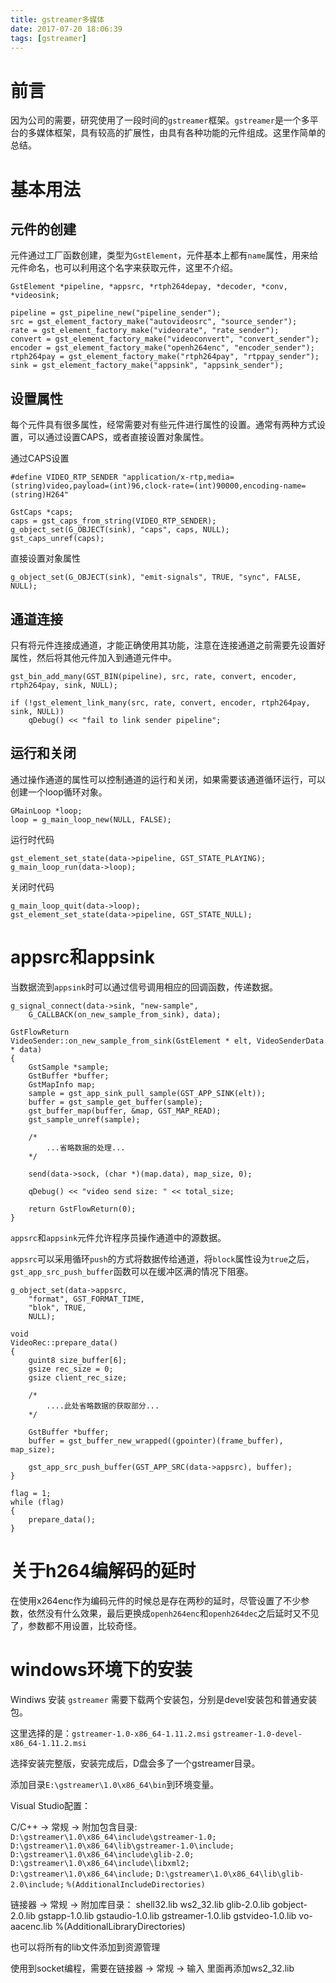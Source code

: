 ```yaml
---
title: gstreamer多媒体
date: 2017-07-20 18:06:39
tags: [gstreamer]
---
```


# 前言

因为公司的需要，研究使用了一段时间的`gstreamer`框架。`gstreamer`是一个多平台的多媒体框架，具有较高的扩展性，由具有各种功能的元件组成。这里作简单的总结。

# 基本用法

## 元件的创建

元件通过工厂函数创建，类型为`GstElement`，元件基本上都有`name`属性，用来给元件命名，也可以利用这个名字来获取元件，这里不介绍。

```
GstElement *pipeline, *appsrc, *rtph264depay, *decoder, *conv, *videosink;

pipeline = gst_pipeline_new("pipeline_sender");
src = gst_element_factory_make("autovideosrc", "source_sender");
rate = gst_element_factory_make("videorate", "rate_sender");
convert = gst_element_factory_make("videoconvert", "convert_sender");
encoder = gst_element_factory_make("openh264enc", "encoder_sender");
rtph264pay = gst_element_factory_make("rtph264pay", "rtppay_sender");
sink = gst_element_factory_make("appsink", "appsink_sender");
```

## 设置属性

每个元件具有很多属性，经常需要对有些元件进行属性的设置。通常有两种方式设置，可以通过设置CAPS，或者直接设置对象属性。

通过CAPS设置

```
#define VIDEO_RTP_SENDER "application/x-rtp,media=(string)video,payload=(int)96,clock-rate=(int)90000,encoding-name=(string)H264"

GstCaps *caps;
caps = gst_caps_from_string(VIDEO_RTP_SENDER);
g_object_set(G_OBJECT(sink), "caps", caps, NULL);
gst_caps_unref(caps);
```

直接设置对象属性

```
g_object_set(G_OBJECT(sink), "emit-signals", TRUE, "sync", FALSE, NULL);
```

## 通道连接

只有将元件连接成通道，才能正确使用其功能，注意在连接通道之前需要先设置好属性，然后将其他元件加入到通道元件中。

```
gst_bin_add_many(GST_BIN(pipeline), src, rate, convert, encoder, rtph264pay, sink, NULL);

if (!gst_element_link_many(src, rate, convert, encoder, rtph264pay, sink, NULL))
	qDebug() << "fail to link sender pipeline";
```

## 运行和关闭

通过操作通道的属性可以控制通道的运行和关闭，如果需要该通道循环运行，可以创建一个loop循环对象。

```
GMainLoop *loop;
loop = g_main_loop_new(NULL, FALSE);
```

运行时代码

```
gst_element_set_state(data->pipeline, GST_STATE_PLAYING);
g_main_loop_run(data->loop);
```

关闭时代码

```
g_main_loop_quit(data->loop);
gst_element_set_state(data->pipeline, GST_STATE_NULL);
```

# appsrc和appsink

当数据流到`appsink`时可以通过信号调用相应的回调函数，传递数据。

```
g_signal_connect(data->sink, "new-sample",
	G_CALLBACK(on_new_sample_from_sink), data);

GstFlowReturn 
VideoSender::on_new_sample_from_sink(GstElement * elt, VideoSenderData * data)
{
	GstSample *sample;
	GstBuffer *buffer;
	GstMapInfo map;
	sample = gst_app_sink_pull_sample(GST_APP_SINK(elt));
	buffer = gst_sample_get_buffer(sample);
	gst_buffer_map(buffer, &map, GST_MAP_READ);
	gst_sample_unref(sample);

	/*
		...省略数据的处理...
	*/

	send(data->sock, (char *)(map.data), map_size, 0);

	qDebug() << "video send size: " << total_size;

	return GstFlowReturn(0);
}
```


`appsrc`和`appsink`元件允许程序员操作通道中的源数据。

`appsrc`可以采用循环`push`的方式将数据传给通道，将`block`属性设为`true`之后，`gst_app_src_push_buffer`函数可以在缓冲区满的情况下阻塞。

```
g_object_set(data->appsrc,
	"format", GST_FORMAT_TIME,
	"blok", TRUE,
	NULL);

void
VideoRec::prepare_data()
{
	guint8 size_buffer[6];
	gsize rec_size = 0;
	gsize client_rec_size;

	/*
		....此处省略数据的获取部分...
	*/

	GstBuffer *buffer;
	buffer = gst_buffer_new_wrapped((gpointer)(frame_buffer), map_size);

	gst_app_src_push_buffer(GST_APP_SRC(data->appsrc), buffer);
}

flag = 1;
while (flag)
{
	prepare_data();
}
```

# 关于h264编解码的延时

在使用x264enc作为编码元件的时候总是存在两秒的延时，尽管设置了不少参数，依然没有什么效果，最后更换成`openh264enc`和`openh264dec`之后延时又不见了，参数都不用设置，比较奇怪。

# windows环境下的安装

Windiws 安装 `gstreamer` 需要下载两个安装包，分别是devel安装包和普通安装包。

这里选择的是：`gstreamer-1.0-x86_64-1.11.2.msi`
	      `gstreamer-1.0-devel-x86_64-1.11.2.msi`

选择安装完整版，安装完成后，D盘会多了一个gstreamer目录。

添加目录`E:\gstreamer\1.0\x86_64\bin`到环境变量。

Visual Studio配置：

C/C++ -> 常规 -> 附加包含目录:
`D:\gstreamer\1.0\x86_64\include\gstreamer-1.0;`
`D:\gstreamer\1.0\x86_64\lib\gstreamer-1.0\include;`
`D:\gstreamer\1.0\x86_64\include\glib-2.0;`
`D:\gstreamer\1.0\x86_64\include\libxml2;`
`D:\gstreamer\1.0\x86_64\include;`
`D:\gstreamer\1.0\x86_64\lib\glib-2.0\include;`
`%(AdditionalIncludeDirectories)`

链接器 -> 常规 -> 附加库目录：
shell32.lib
ws2_32.lib
glib-2.0.lib
gobject-2.0.lib
gstapp-1.0.lib
gstaudio-1.0.lib
gstreamer-1.0.lib
gstvideo-1.0.lib
vo-aacenc.lib
%(AdditionalLibraryDirectories)

也可以将所有的lib文件添加到资源管理

使用到socket编程，需要在链接器 -> 常规 -> 输入 里面再添加ws2_32.lib
